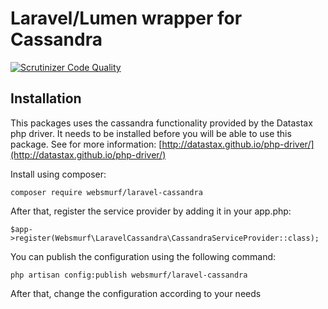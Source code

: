 Laravel/Lumen wrapper for Cassandra
=========

[![Scrutinizer Code Quality](https://scrutinizer-ci.com/g/websmurf/laravel-cassandra/badges/quality-score.png?b=master)](https://scrutinizer-ci.com/g/websmurf/laravel-cassandra/?branch=master)

Installation
----

This packages uses the cassandra functionality provided by the Datastax php driver. 
It needs to be installed before you will be able to use this package. See for more information: [http://datastax.github.io/php-driver/](http://datastax.github.io/php-driver/)

Install using composer: 

```
composer require websmurf/laravel-cassandra
```

After that, register the service provider by adding it in your app.php:

```
$app->register(Websmurf\LaravelCassandra\CassandraServiceProvider::class);
```

You can publish the configuration using the following command:

```
php artisan config:publish websmurf/laravel-cassandra
```

After that, change the configuration according to your needs